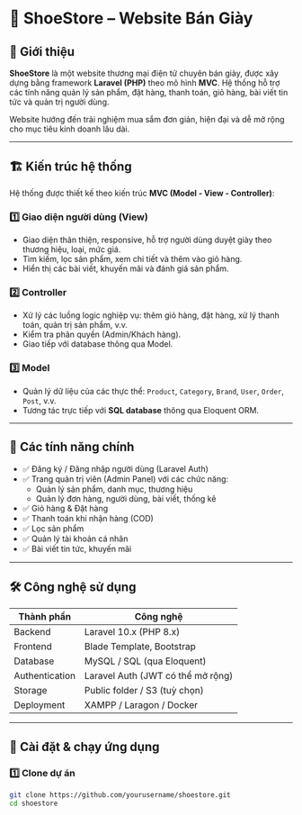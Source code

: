 # 👟 ShoeStore – Website Bán Giày

## 📌 Giới thiệu

**ShoeStore** là một website thương mại điện tử chuyên bán giày, được xây dựng bằng framework **Laravel (PHP)** theo mô hình **MVC**. Hệ thống hỗ trợ các tính năng quản lý sản phẩm, đặt hàng, thanh toán, giỏ hàng, bài viết tin tức và quản trị người dùng.

Website hướng đến trải nghiệm mua sắm đơn giản, hiện đại và dễ mở rộng cho mục tiêu kinh doanh lâu dài.

---

## 🏗 Kiến trúc hệ thống

Hệ thống được thiết kế theo kiến trúc **MVC (Model - View - Controller)**:

### 1️⃣ Giao diện người dùng (View)
- Giao diện thân thiện, responsive, hỗ trợ người dùng duyệt giày theo thương hiệu, loại, mức giá.
- Tìm kiếm, lọc sản phẩm, xem chi tiết và thêm vào giỏ hàng.
- Hiển thị các bài viết, khuyến mãi và đánh giá sản phẩm.

### 2️⃣ Controller
- Xử lý các luồng logic nghiệp vụ: thêm giỏ hàng, đặt hàng, xử lý thanh toán, quản trị sản phẩm, v.v.
- Kiểm tra phân quyền (Admin/Khách hàng).
- Giao tiếp với database thông qua Model.

### 3️⃣ Model
- Quản lý dữ liệu của các thực thể: `Product`, `Category`, `Brand`, `User`, `Order`, `Post`, v.v.
- Tương tác trực tiếp với **SQL database** thông qua Eloquent ORM.

---

## 🧩 Các tính năng chính

- ✅ Đăng ký / Đăng nhập người dùng (Laravel Auth)
- ✅ Trang quản trị viên (Admin Panel) với các chức năng:
  - Quản lý sản phẩm, danh mục, thương hiệu
  - Quản lý đơn hàng, người dùng, bài viết, thống kê
- ✅ Giỏ hàng & Đặt hàng
- ✅ Thanh toán khi nhận hàng (COD)
- ✅ Lọc sản phẩm
- ✅ Quản lý tài khoản cá nhân
- ✅ Bài viết tin tức, khuyến mãi

---

## 🛠 Công nghệ sử dụng

| Thành phần       | Công nghệ                  |
|------------------|-----------------------------|
| Backend          | Laravel 10.x (PHP 8.x)      |
| Frontend         | Blade Template, Bootstrap   |
| Database         | MySQL / SQL (qua Eloquent)  |
| Authentication   | Laravel Auth (JWT có thể mở rộng) |
| Storage          | Public folder / S3 (tuỳ chọn) |
| Deployment       | XAMPP / Laragon / Docker    |

---

## 🔧 Cài đặt & chạy ứng dụng

### 1️⃣ Clone dự án
```bash
git clone https://github.com/yourusername/shoestore.git
cd shoestore
